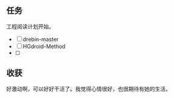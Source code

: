 ## 任务

工程阅读计划开始。
* [ ] drebin-master
* [ ] HGdroid-Method
* [ ] 

## 收获

好激动啊，可以好好干活了。我觉得心情很好，也很期待有她的生活。